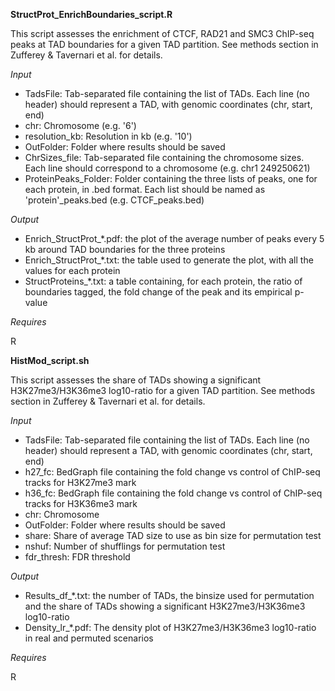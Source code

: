 **StructProt_EnrichBoundaries_script.R** 

This script assesses the enrichment of CTCF, RAD21 and SMC3 ChIP-seq peaks at TAD boundaries for a given TAD partition.
See methods section in Zufferey & Tavernari et al. for details.

_Input_

* TadsFile: Tab-separated file containing the list of TADs. Each line (no header) should represent a TAD, with genomic coordinates (chr, start, end)
* chr: Chromosome (e.g. '6')
* resolution_kb: Resolution in kb (e.g. '10')
* OutFolder: Folder where results should be saved
* ChrSizes_file: Tab-separated file containing the chromosome sizes. Each line should correspond to a chromosome (e.g. chr1   249250621)
* ProteinPeaks_Folder: Folder containing the three lists of peaks, one for each protein, in .bed format. Each list should be named as 'protein'\_peaks.bed (e.g. CTCF_peaks.bed)

_Output_

* Enrich_StructProt\_\*.pdf: the plot of the average number of peaks every 5 kb around TAD boundaries for the three proteins
* Enrich_StructProt\_\*.txt: the table used to generate the plot, with all the values for each protein
* StructProteins\_\*.txt: a table containing, for each protein, the ratio of boundaries tagged, the fold change of the peak and its empirical p-value

_Requires_

R

**HistMod_script.sh** 

This script assesses the share of TADs showing a significant H3K27me3/H3K36me3 log10-ratio for a given TAD partition.
See methods section in Zufferey & Tavernari et al. for details.

_Input_

* TadsFile: Tab-separated file containing the list of TADs. Each line (no header) should represent a TAD, with genomic coordinates (chr, start, end)
* h27_fc: BedGraph file containing the fold change vs control of ChIP-seq tracks for H3K27me3 mark
* h36_fc: BedGraph file containing the fold change vs control of ChIP-seq tracks for H3K36me3 mark
* chr: Chromosome
* OutFolder: Folder where results should be saved
* share: Share of average TAD size to use as bin size for permutation test
* nshuf: Number of shufflings for permutation test
* fdr_thresh: FDR threshold

_Output_

* Results_df\_\*.txt: the number of TADs, the binsize used for permutation and the share of TADs showing a significant H3K27me3/H3K36me3 log10-ratio
* Density_lr\_\*.pdf: The density plot of H3K27me3/H3K36me3 log10-ratio in real and permuted scenarios

_Requires_

R
